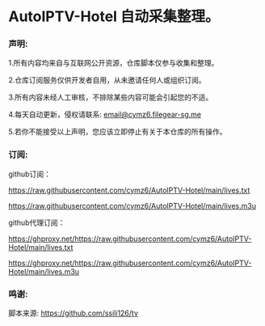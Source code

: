 # AutoIPTV-Hotel 自动采集整理。
### 声明:

1.所有内容均来自与互联网公开资源，仓库脚本仅参与收集和整理。

2.仓库订阅服务仅供开发者自用，从未邀请任何人或组织订阅。

3.所有内容未经人工审核，不排除某些内容可能会引起您的不适。

4.每天自动更新，侵权请联系:  email@cymz6.filegear-sg.me

5.若你不能接受以上声明，您应该立即停止有关于本仓库的所有操作。

### 订阅:

github订阅：

https://raw.githubusercontent.com/cymz6/AutoIPTV-Hotel/main/lives.txt

https://raw.githubusercontent.com/cymz6/AutoIPTV-Hotel/main/lives.m3u

github代理订阅：

https://ghproxy.net/https://raw.githubusercontent.com/cymz6/AutoIPTV-Hotel/main/lives.txt

https://ghproxy.net/https://raw.githubusercontent.com/cymz6/AutoIPTV-Hotel/main/lives.m3u

### 鸣谢:

脚本来源: https://github.com/ssili126/tv

